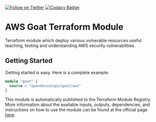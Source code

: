 [![Follow on Twitter](https://img.shields.io/twitter/follow/opendevsecops.svg?logo=twitter)](https://twitter.com/opendevsecops)
[![Codacy Badge](https://api.codacy.com/project/badge/Grade/c19ccb0ca68a4b5dbc6a9cdd122339e3)](https://www.codacy.com/app/OpenDevSecOps/terraform-aws-goat?utm_source=github.com&amp;utm_medium=referral&amp;utm_content=opendevsecops/terraform-aws-goat&amp;utm_campaign=Badge_Grade)

# AWS Goat Terraform Module

Terraform module which deploy various vulnerable resources useful teaching, testing and understanding AWS security vulnerabilities.

## Getting Started

Getting started is easy. Here is a complete example:

```terraform
module "goat" {
  source = "opendevsecops/goat/aws"
}
```

This module is automatically published to the Terraform Module Registry. More information about the available inputs, outputs, dependencies, and instructions on how to use the module can be found at the official page [here](https://registry.terraform.io/modules/opendevsecops/goat).
